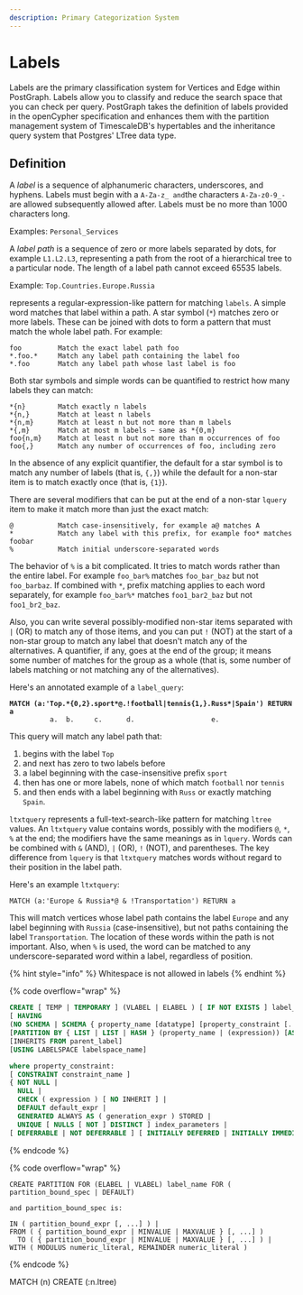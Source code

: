 ```yaml
---
description: Primary Categorization System
---
```


# Labels

Labels are the primary classification system for Vertices and Edge within PostGraph. Labels allow you to classify and reduce the search space that you can check per query. PostGraph takes the definition of labels provided in the openCypher specification and enhances them with the partition management system of TimescaleDB's hypertables and the inheritance query system that Postgres' LTree data type.&#x20;

## Definition

A _label_ is a sequence of alphanumeric characters, underscores, and hyphens. Labels must begin with a `A-Za-z_ and`the characters `A-Za-z0-9_-` are allowed subsequently allowed after. Labels must be no more than 1000 characters long.&#x20;

Examples: `Personal_Services`

A _label path_ is a sequence of zero or more labels separated by dots, for example `L1.L2.L3`, representing a path from the root of a hierarchical tree to a particular node. The length of a label path cannot exceed 65535 labels.

Example: `Top.Countries.Europe.Russia`

&#x20;represents a regular-expression-like pattern for matching `labels`. A simple word matches that label within a path. A star symbol (`*`) matches zero or more labels. These can be joined with dots to form a pattern that must match the whole label path. For example:



```
foo         Match the exact label path foo
*.foo.*     Match any label path containing the label foo
*.foo       Match any label path whose last label is foo
```

Both star symbols and simple words can be quantified to restrict how many labels they can match:

```
*{n}        Match exactly n labels
*{n,}       Match at least n labels
*{n,m}      Match at least n but not more than m labels
*{,m}       Match at most m labels — same as *{0,m}
foo{n,m}    Match at least n but not more than m occurrences of foo
foo{,}      Match any number of occurrences of foo, including zero
```

In the absence of any explicit quantifier, the default for a star symbol is to match any number of labels (that is, `{,}`) while the default for a non-star item is to match exactly once (that is, `{1}`).

There are several modifiers that can be put at the end of a non-star `lquery` item to make it match more than just the exact match:

```
@           Match case-insensitively, for example a@ matches A
*           Match any label with this prefix, for example foo* matches foobar
%           Match initial underscore-separated words
```

The behavior of `%` is a bit complicated. It tries to match words rather than the entire label. For example `foo_bar%` matches `foo_bar_baz` but not `foo_barbaz`. If combined with `*`, prefix matching applies to each word separately, for example `foo_bar%*` matches `foo1_bar2_baz` but not `foo1_br2_baz`.

Also, you can write several possibly-modified non-star items separated with `|` (OR) to match any of those items, and you can put `!` (NOT) at the start of a non-star group to match any label that doesn't match any of the alternatives. A quantifier, if any, goes at the end of the group; it means some number of matches for the group as a whole (that is, some number of labels matching or not matching any of the alternatives).

Here's an annotated example of a `label_query`:

<pre><code><strong>MATCH (a:'Top.*{0,2}.sport*@.!football|tennis{1,}.Russ*|Spain') RETURN a
</strong>          a.  b.     c.      d.                   e.
</code></pre>

This query will match any label path that:

1. begins with the label `Top`
2. and next has zero to two labels before
3. a label beginning with the case-insensitive prefix `sport`
4. then has one or more labels, none of which match `football` nor `tennis`
5. and then ends with a label beginning with `Russ` or exactly matching `Spain`.

`ltxtquery` represents a full-text-search-like pattern for matching `ltree` values. An `ltxtquery` value contains words, possibly with the modifiers `@`, `*`, `%` at the end; the modifiers have the same meanings as in `lquery`. Words can be combined with `&` (AND), `|` (OR), `!` (NOT), and parentheses. The key difference from `lquery` is that `ltxtquery` matches words without regard to their position in the label path.

Here's an example `ltxtquery`:

```
MATCH (a:'Europe & Russia*@ & !Transportation') RETURN a
```

This will match vertices whose label path contains the label `Europe` and any label beginning with `Russia` (case-insensitive), but not paths containing the label `Transportation`. The location of these words within the path is not important. Also, when `%` is used, the word can be matched to any underscore-separated word within a label, regardless of position.

{% hint style="info" %}
Whitespace is not allowed in labels
{% endhint %}

{% code overflow="wrap" %}
```sql
CREATE [ TEMP | TEMPORARY ] (VLABEL | ELABEL ) [ IF NOT EXISTS ] label_name IN GRAPH 
[ HAVING 
(NO SCHEMA | SCHEMA { property_name [datatype] [property_constraint [...]] [, ... ]} [ALLOW OTHER PROPERTIES]] 
[PARTITION BY { LIST | LIST | HASH } (property_name | (expression)) [AS HYPERLABEL]]
[INHERITS FROM parent_label] 
[USING LABELSPACE labelspace_name]

where property_constraint:
[ CONSTRAINT constraint_name ]
{ NOT NULL |
  NULL |
  CHECK ( expression ) [ NO INHERIT ] |
  DEFAULT default_expr |
  GENERATED ALWAYS AS ( generation_expr ) STORED |
  UNIQUE [ NULLS [ NOT ] DISTINCT ] index_parameters |
[ DEFERRABLE | NOT DEFERRABLE ] [ INITIALLY DEFERRED | INITIALLY IMMEDIATE ]
```
{% endcode %}





{% code overflow="wrap" %}
```
CREATE PARTITION FOR (ELABEL | VLABEL) label_name FOR ( partition_bound_spec | DEFAULT)

and partition_bound_spec is:

IN ( partition_bound_expr [, ...] ) |
FROM ( { partition_bound_expr | MINVALUE | MAXVALUE } [, ...] )
  TO ( { partition_bound_expr | MINVALUE | MAXVALUE } [, ...] ) |
WITH ( MODULUS numeric_literal, REMAINDER numeric_literal )
```
{% endcode %}



MATCH (n) CREATE (:n.ltree)
